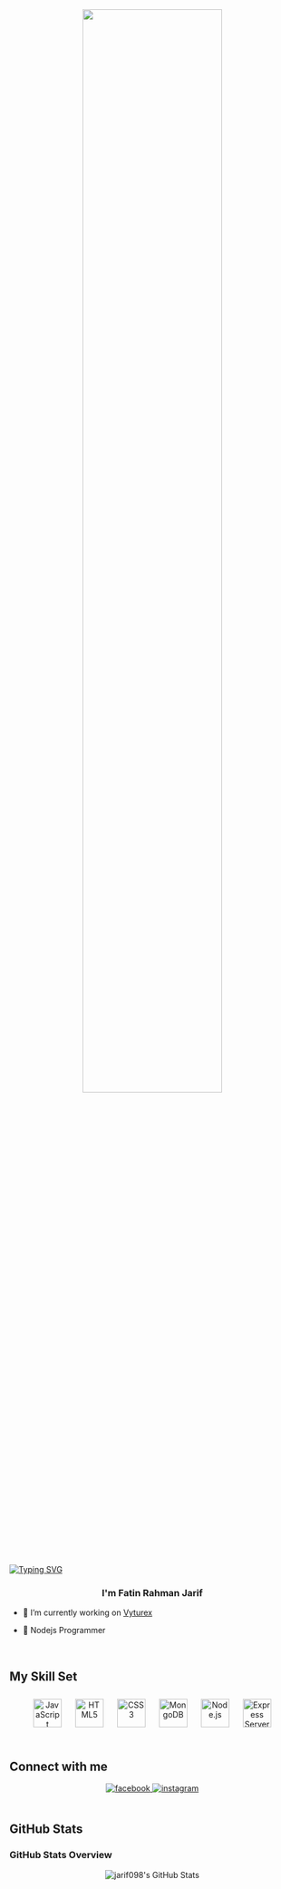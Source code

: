 <div align="center">
  <img src="https://media3.giphy.com/media/qgQUggAC3Pfv687qPC/giphy.gif" align="center" style="width: 70%" />
</div>  

<a href="https://git.io/typing-svg"><img src="https://readme-typing-svg.demolab.com?font=Fira+Code&pause=1000&center=true&vCenter=true&width=435&lines=Make+It+Right" alt="Typing SVG" /></a>
### <div align="center">I'm Fatin Rahman Jarif</div>  
  

- 🔭 I’m currently working on [Vyturex](https://api.vyturex.com)  
  

- 🌱 Nodejs Programmer  
  

<br/>  


## My Skill Set  

<div align="center">  
<img style="margin: 10px" src="https://profilinator.rishav.dev/skills-assets/javascript-original.svg" alt="JavaScript" height="50" /> 
<img style="margin: 10px" src="https://profilinator.rishav.dev/skills-assets/html5-original-wordmark.svg" alt="HTML5" height="50" />  
<img style="margin: 10px" src="https://profilinator.rishav.dev/skills-assets/css3-original-wordmark.svg" alt="CSS3" height="50" />  
<img style="margin: 10px" src="https://profilinator.rishav.dev/skills-assets/mongodb-original-wordmark.svg" alt="MongoDB" height="50" />  
<img style="margin: 10px" src="https://profilinator.rishav.dev/skills-assets/nodejs-original-wordmark.svg" alt="Node.js" height="50" />  
<img style="margin: 10px" src="https://profilinator.rishav.dev/skills-assets/express-original-wordmark.svg" alt="Express Server" height="50" />  
</div>

<br/>  


## Connect with me  
<div align="center">
<a href="https://www.facebook.com/jarif098" target="_blank">
<img src=https://img.shields.io/badge/facebook-%232E87FB.svg?&style=for-the-badge&logo=facebook&logoColor=white alt=facebook style="margin-bottom: 5px;" />
</a>
<a href="https://instagram.com/jarif_zeronine" target="_blank">
<img src=https://img.shields.io/badge/instagram-%23000000.svg?&style=for-the-badge&logo=instagram&logoColor=white alt=instagram style="margin-bottom: 5px;" />
</a>  
</div>  
  

<br/>  

## GitHub Stats  

### GitHub Stats Overview
<div align="center"><img src="https://github-readme-streak-stats.herokuapp.com/?user=jarif098&theme=vue-dark&hide_border=true" alt="jarif098's GitHub Stats" align="center" /></div>

<br/>


